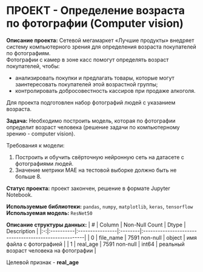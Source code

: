 # ПРОЕКТ - Определение возраста по фотографии (Computer vision)
**Описание проекта:**
Сетевой мегамаркет «Лучшие продукты» внедряет систему компьютерного зрения для определения возраста покупателей по фотографиям.<br>
Фотографии с камер в зоне касс помогут определять возраст покупателей, чтобы:
- анализировать покупки и предлагать товары, которые могут заинтересовать покупателей этой возрастной группы;
- контролировать добросовестность кассиров при продаже алкоголя.

Для проекта подготовлен набор фотографий людей с указанием возраста.<br>

**Задача:**
Необходимо построить модель, которая по фотографии определит возраст человека (решение задачи по компьютерному зрению - computer vision).

Требования к модели:
1. Построить и обучить свёрточную нейронную сеть на датасете с фотографиями людей.
2. Значение метрики MAE на тестовой выборке должно быть не больше 8.

**Статус проекта:**
проект закончен, решение в формате Jupyter Notebook.

**Используемые библиотеки:**
`pandas`, `numpy`, `matplotlib`, `keras`, `tensorflow`<br>
**Используемая модель:**
`ResNet50`

**Описание структуры данных:**
| # |   Column  |  Non-Null Count |  Dtype  | Description                                           |
|:-:|:----------|:----------------|:--------|:------------------------------------------------------|
| 0 | file_name | 7591 non-null   | object  | имя файла с фотографией                               |
| 1 | real_age  | 7591 non-null   | int64   | реальный возраст человека на фотографии               |

Целевой признак - **real_age**
